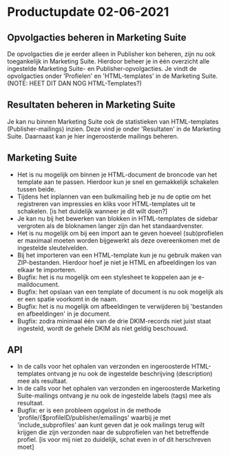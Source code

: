 # Productupdate 02-06-2021

## Opvolgacties beheren in Marketing Suite
De opvolgacties die je eerder alleen in Publisher kon beheren, zijn nu ook toegankelijk in Marketing Suite. Hierdoor beheer je in één overzicht alle ingestelde Marketing Suite- en Publisher-opvolgacties. Je vindt de opvolgacties onder 'Profielen' en 'HTML-templates' in de Marketing Suite. (NOTE: HEET DIT DAN NOG HTML-Templates?)

## Resultaten beheren in Marketing Suite
Je kan nu binnen Marketing Suite ook de statistieken van HTML-templates (Publisher-mailings) inzien. Deze vind je onder 'Resultaten' in de Marketing Suite. Daarnaast kan je hier ingeroosterde mailings beheren.

## Marketing Suite
* Het is nu mogelijk om binnen je HTML-document de broncode van het template aan te passen. Hierdoor kun je snel en gemakkelijk schakelen tussen beide. 
* Tijdens het inplannen van een bulkmailing heb je nu de optie om het registreren van impressies en kliks voor HTML-templates uit te schakelen. [is het duidelijk wanneer je dit wilt doen?]
* Je kan nu bij het bewerken van blokken in HTML-templates de sidebar vergroten als de bloknamen langer zijn dan het standaardvenster.
* Het is nu mogelijk om bij een import aan te geven hoeveel (sub)profielen er maximaal moeten worden bijgewerkt als deze overeenkomen met de ingestelde sleutelvelden.
* Bij het importeren van een HTML-template kun je nu gebruik maken van ZIP-bestanden. Hierdoor hoef je niet je HTML en afbeeldingen los van elkaar te importeren.
* Bugfix: het is nu mogelijk om een stylesheet te koppelen aan je e-maildocument.
* Bugfix: het opslaan van een template of document is nu ook mogelijk als er een spatie voorkomt in de naam.
* Bugfix: het is nu mogelijk om afbeeldingen te verwijderen bij 'bestanden en afbeeldingen' in je document.
* Bugfix: zodra minimaal één van de drie DKIM-records niet juist staat ingesteld, wordt de gehele DKIM als niet geldig beschouwd. 

## API
* In de calls voor het ophalen van verzonden en ingeroosterde HTML-templates ontvang je nu ook de ingestelde beschrijving (description) mee als resultaat.
* In de calls voor het ophalen van verzonden en ingeroosterde Marketing Suite-mailings ontvang je nu ook de ingestelde labels (tags) mee als resultaat.
* Bugfix: er is een probleem opgelost in de methode 'profile/{$profileID/publisher/emailings' waarbij je met 'include_subprofiles' aan kunt geven dat je ook mailings terug wilt krijgen die zijn verzonden naar de subprofielen van het betreffende profiel. [is voor mij niet zo duidelijk, schat even in of dit herschreven moet]

